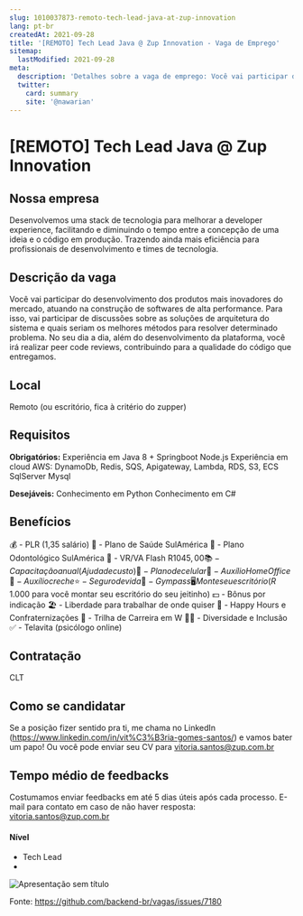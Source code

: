 ```yaml
---
slug: 1010037873-remoto-tech-lead-java-at-zup-innovation
lang: pt-br
createdAt: 2021-09-28
title: '[REMOTO] Tech Lead Java @ Zup Innovation - Vaga de Emprego'
sitemap:
  lastModified: 2021-09-28
meta:
  description: 'Detalhes sobre a vaga de emprego: Você vai participar do desenvolvimento dos produtos mais inovadores do mercado, atuando na construção de softwares de alta performance. Para isso, vai participar de discussões sobre as soluções de arquitetura do sistema e quais seriam os melhores métodos para resolver determinado problema. No seu dia a dia, além do desenvolvimento da plataforma, você irá realizar peer code reviews, contribuindo para a qualidade do código que entregamos.'
  twitter:
    card: summary
    site: '@nawarian'
---
```


# [REMOTO] Tech Lead Java @ Zup Innovation

## Nossa empresa

Desenvolvemos uma stack de tecnologia para melhorar a developer experience, facilitando e diminuindo o tempo entre a concepção de uma ideia e o código em produção. Trazendo ainda mais eficiência para profissionais de desenvolvimento e times de tecnologia.

## Descrição da vaga

Você vai participar do desenvolvimento dos produtos mais inovadores do mercado, atuando na construção de softwares de alta performance. Para isso, vai participar de discussões sobre as soluções de arquitetura do sistema e quais seriam os melhores métodos para resolver determinado problema. No seu dia a dia, além do desenvolvimento da plataforma, você irá realizar peer code reviews, contribuindo para a qualidade do código que entregamos.



## Local

Remoto (ou escritório, fica à critério do zupper)

## Requisitos

**Obrigatórios:**
Experiência em Java 8 + Springboot
Node.js
Experiência em  cloud AWS: DynamoDb, Redis, SQS, Apigateway, Lambda, RDS, S3, ECS SqlServer Mysql

**Desejáveis:**
Conhecimento em Python
Conhecimento em C#

## Benefícios

💰 - PLR (1,35 salário)
💊 - Plano de Saúde SulAmérica
🦷 - Plano Odontológico SulAmérica
🍝 - VR/VA Flash R$1045,00
📚 - Capacitação anual (Ajuda de custo)
📱 - Plano de celular
🏡 - Auxílio Home Office
👶 - Auxílio creche
⭐ - Seguro de vida
💪 - Gympass
🖥️ Monte seu escritório (R$ 1.000 para você montar seu escritório do seu jeitinho)
💵 - Bônus por indicação
🏖️ - Liberdade para trabalhar de onde quiser
🍻 - Happy Hours e Confraternizações
🔀 - Trilha de Carreira em W
👨‍🦽 - Diversidade e Inclusão
✅ - Telavita (psicólogo online)

## Contratação

CLT

## Como se candidatar

Se a posição fizer sentido pra ti, me chama no LinkedIn (https://www.linkedin.com/in/vit%C3%B3ria-gomes-santos/) e vamos bater um papo! Ou você pode enviar seu CV para vitoria.santos@zup.com.br

## Tempo médio de feedbacks

Costumamos enviar feedbacks em até 5 dias úteis após cada processo.
E-mail para contato em caso de não haver resposta: vitoria.santos@zup.com.br

#### Nível
- Tech Lead
-
![Apresentação sem título](https://user-images.githubusercontent.com/70250442/135138905-2f6f997f-307f-4dbe-a6f8-343fbc08b292.jpg)





Fonte: https://github.com/backend-br/vagas/issues/7180